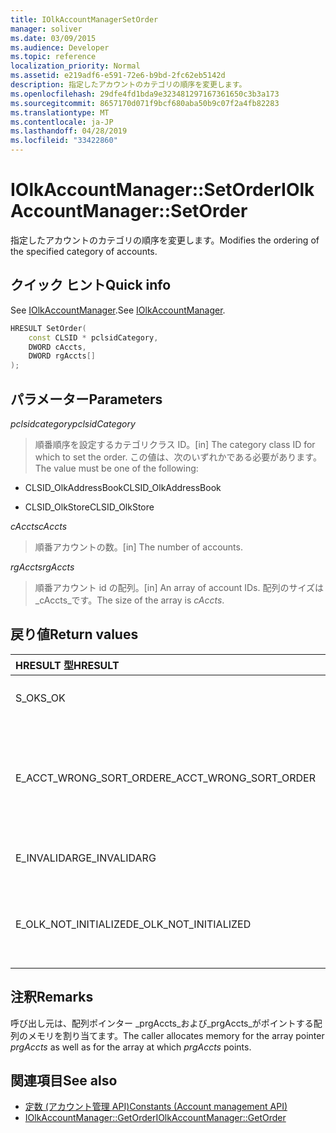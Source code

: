 ```yaml
---
title: IOlkAccountManagerSetOrder
manager: soliver
ms.date: 03/09/2015
ms.audience: Developer
ms.topic: reference
localization_priority: Normal
ms.assetid: e219adf6-e591-72e6-b9bd-2fc62eb5142d
description: 指定したアカウントのカテゴリの順序を変更します。
ms.openlocfilehash: 29dfe4fd1bda9e323481297167361650c3b3a173
ms.sourcegitcommit: 8657170d071f9bcf680aba50b9c07f2a4fb82283
ms.translationtype: MT
ms.contentlocale: ja-JP
ms.lasthandoff: 04/28/2019
ms.locfileid: "33422860"
---
```

# <a name="iolkaccountmanagersetorder"></a><span data-ttu-id="4e321-103">IOlkAccountManager::SetOrder</span><span class="sxs-lookup"><span data-stu-id="4e321-103">IOlkAccountManager::SetOrder</span></span>

<span data-ttu-id="4e321-104">指定したアカウントのカテゴリの順序を変更します。</span><span class="sxs-lookup"><span data-stu-id="4e321-104">Modifies the ordering of the specified category of accounts.</span></span>
  
## <a name="quick-info"></a><span data-ttu-id="4e321-105">クイック ヒント</span><span class="sxs-lookup"><span data-stu-id="4e321-105">Quick info</span></span>

<span data-ttu-id="4e321-106">See [IOlkAccountManager](iolkaccountmanager.md).</span><span class="sxs-lookup"><span data-stu-id="4e321-106">See [IOlkAccountManager](iolkaccountmanager.md).</span></span>
  
```cpp
HRESULT SetOrder(
    const CLSID * pclsidCategory,
    DWORD cAccts,
    DWORD rgAccts[]
);

```

## <a name="parameters"></a><span data-ttu-id="4e321-107">パラメーター</span><span class="sxs-lookup"><span data-stu-id="4e321-107">Parameters</span></span>

<span data-ttu-id="4e321-108">_pclsidcategory_</span><span class="sxs-lookup"><span data-stu-id="4e321-108">_pclsidCategory_</span></span>
  
> <span data-ttu-id="4e321-109">順番順序を設定するカテゴリクラス ID。</span><span class="sxs-lookup"><span data-stu-id="4e321-109">[in] The category class ID for which to set the order.</span></span> <span data-ttu-id="4e321-110">この値は、次のいずれかである必要があります。</span><span class="sxs-lookup"><span data-stu-id="4e321-110">The value must be one of the following:</span></span>
    
   - <span data-ttu-id="4e321-111">CLSID_OlkAddressBook</span><span class="sxs-lookup"><span data-stu-id="4e321-111">CLSID_OlkAddressBook</span></span>
    
   - <span data-ttu-id="4e321-112">CLSID_OlkStore</span><span class="sxs-lookup"><span data-stu-id="4e321-112">CLSID_OlkStore</span></span>
    
<span data-ttu-id="4e321-113">_cAccts_</span><span class="sxs-lookup"><span data-stu-id="4e321-113">_cAccts_</span></span>
  
> <span data-ttu-id="4e321-114">順番アカウントの数。</span><span class="sxs-lookup"><span data-stu-id="4e321-114">[in] The number of accounts.</span></span>
    
<span data-ttu-id="4e321-115">_rgAccts_</span><span class="sxs-lookup"><span data-stu-id="4e321-115">_rgAccts_</span></span>
  
> <span data-ttu-id="4e321-116">順番アカウント id の配列。</span><span class="sxs-lookup"><span data-stu-id="4e321-116">[in] An array of account IDs.</span></span> <span data-ttu-id="4e321-117">配列のサイズは_cAccts_です。</span><span class="sxs-lookup"><span data-stu-id="4e321-117">The size of the array is  _cAccts_.</span></span>
    
## <a name="return-values"></a><span data-ttu-id="4e321-118">戻り値</span><span class="sxs-lookup"><span data-stu-id="4e321-118">Return values</span></span>

|<span data-ttu-id="4e321-119">**HRESULT 型**</span><span class="sxs-lookup"><span data-stu-id="4e321-119">**HRESULT**</span></span>|<span data-ttu-id="4e321-120">**Description**</span><span class="sxs-lookup"><span data-stu-id="4e321-120">**Description**</span></span>|
|:-----|:-----|
|<span data-ttu-id="4e321-121">S_OK</span><span class="sxs-lookup"><span data-stu-id="4e321-121">S_OK</span></span>  <br/> |<span data-ttu-id="4e321-122">呼び出しが成功しました。</span><span class="sxs-lookup"><span data-stu-id="4e321-122">The call succeeded.</span></span>  <br/> |
|<span data-ttu-id="4e321-123">E_ACCT_WRONG_SORT_ORDER</span><span class="sxs-lookup"><span data-stu-id="4e321-123">E_ACCT_WRONG_SORT_ORDER</span></span>  <br/> |<span data-ttu-id="4e321-124">新しい並べ替え順序には、古い並べ替え順序とは異なる数のアカウントがあります。</span><span class="sxs-lookup"><span data-stu-id="4e321-124">The new sort order has a different number of accounts than the old sort order.</span></span>  <br/> |
|<span data-ttu-id="4e321-125">E_INVALIDARG</span><span class="sxs-lookup"><span data-stu-id="4e321-125">E_INVALIDARG</span></span>  <br/> |<span data-ttu-id="4e321-126">いくつかの引数は無効です。</span><span class="sxs-lookup"><span data-stu-id="4e321-126">One or more arguments are invalid.</span></span>  <br/> |
|<span data-ttu-id="4e321-127">E_OLK_NOT_INITIALIZED</span><span class="sxs-lookup"><span data-stu-id="4e321-127">E_OLK_NOT_INITIALIZED</span></span>  <br/> |<span data-ttu-id="4e321-128">アカウント マネージャーが使用するために初期化されていません。</span><span class="sxs-lookup"><span data-stu-id="4e321-128">The account manager has not been initialized for use.</span></span>  <br/> |
   
## <a name="remarks"></a><span data-ttu-id="4e321-129">注釈</span><span class="sxs-lookup"><span data-stu-id="4e321-129">Remarks</span></span>

<span data-ttu-id="4e321-130">呼び出し元は、配列ポインター _prgAccts_および_prgAccts_がポイントする配列のメモリを割り当てます。</span><span class="sxs-lookup"><span data-stu-id="4e321-130">The caller allocates memory for the array pointer  _prgAccts_ as well as for the array at which  _prgAccts_ points.</span></span> 
  
## <a name="see-also"></a><span data-ttu-id="4e321-131">関連項目</span><span class="sxs-lookup"><span data-stu-id="4e321-131">See also</span></span>

- [<span data-ttu-id="4e321-132">定数 (アカウント管理 API)</span><span class="sxs-lookup"><span data-stu-id="4e321-132">Constants (Account management API)</span></span>](constants-account-management-api.md)  
- [<span data-ttu-id="4e321-133">IOlkAccountManager::GetOrder</span><span class="sxs-lookup"><span data-stu-id="4e321-133">IOlkAccountManager::GetOrder</span></span>](iolkaccountmanager-getorder.md)

